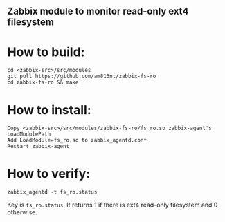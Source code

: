 ## Zabbix module to monitor read-only ext4 filesystem

# How to build:

```
cd <zabbix-src>/src/modules
git pull https://github.com/am813nt/zabbix-fs-ro
cd zabbix-fs-ro && make
```

# How to install:
```
Copy <zabbix-src>/src/modules/zabbix-fs-ro/fs_ro.so zabbix-agent's LoadModulePath
Add LoadModule=fs_ro.so to zabbix_agentd.conf
Restart zabbix-agent
```

# How to verify:
```
zabbix_agentd -t fs_ro.status
```

Key is `fs_ro.status`.
It returns 1 if there is ext4 read-only filesystem and 0 otherwise.




